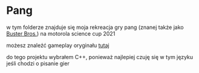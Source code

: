 # Pang

w tym folderze znajduje się moja rekreacja gry pang (znanej także jako [Buster Bros.](https://en.wikipedia.org/wiki/Buster_Bros.)) na motorola science cup 2021

możesz znaleźć gameplay oryginału [tutaj](https://www.youtube.com/watch?v=UyhP6uLk9Fg)

do tego projektu wybrałem C++, ponieważ najlepiej czuję się w tym języku jeśli chodzi o pisanie gier
